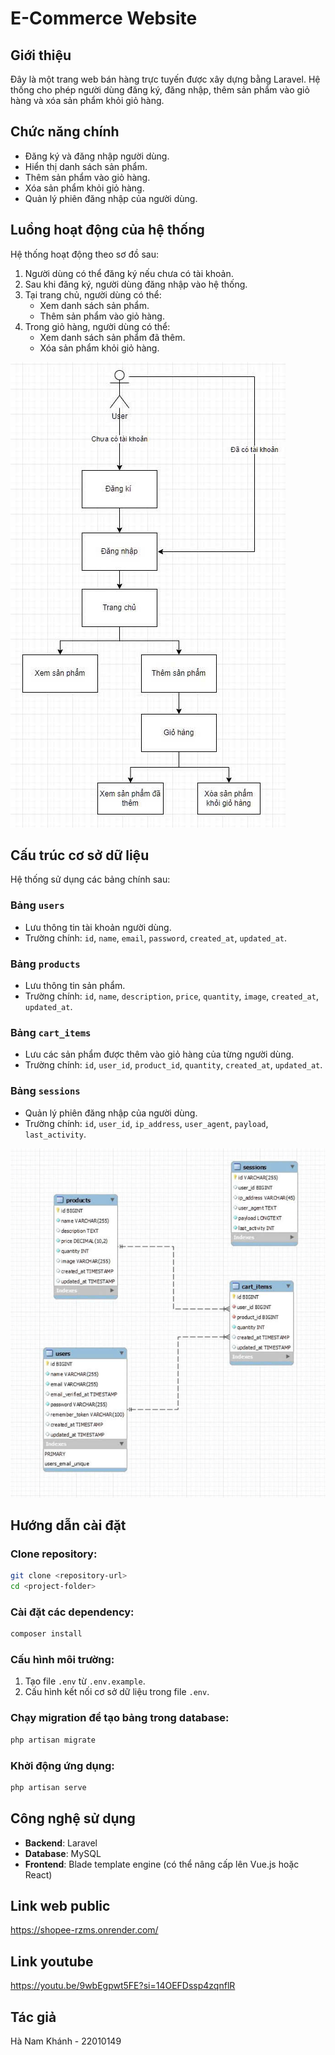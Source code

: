 # E-Commerce Website

## Giới thiệu
Đây là một trang web bán hàng trực tuyến được xây dựng bằng Laravel. Hệ thống cho phép người dùng đăng ký, đăng nhập, thêm sản phẩm vào giỏ hàng và xóa sản phẩm khỏi giỏ hàng.

## Chức năng chính
- Đăng ký và đăng nhập người dùng.
- Hiển thị danh sách sản phẩm.
- Thêm sản phẩm vào giỏ hàng.
- Xóa sản phẩm khỏi giỏ hàng.
- Quản lý phiên đăng nhập của người dùng.

## Luồng hoạt động của hệ thống
Hệ thống hoạt động theo sơ đồ sau:

1. Người dùng có thể đăng ký nếu chưa có tài khoản.
2. Sau khi đăng ký, người dùng đăng nhập vào hệ thống.
3. Tại trang chủ, người dùng có thể:
   - Xem danh sách sản phẩm.
   - Thêm sản phẩm vào giỏ hàng.
4. Trong giỏ hàng, người dùng có thể:
   - Xem danh sách sản phẩm đã thêm.
   - Xóa sản phẩm khỏi giỏ hàng.

![c:\Users\7520\Downloads\z6366837531365_2d8d2f8c06c6bca289411b4ad0fab36c.jpg](z6366837531365_2d8d2f8c06c6bca289411b4ad0fab36c.jpg)

## Cấu trúc cơ sở dữ liệu
Hệ thống sử dụng các bảng chính sau:

### Bảng `users`
- Lưu thông tin tài khoản người dùng.
- Trường chính: `id`, `name`, `email`, `password`, `created_at`, `updated_at`.

### Bảng `products`
- Lưu thông tin sản phẩm.
- Trường chính: `id`, `name`, `description`, `price`, `quantity`, `image`, `created_at`, `updated_at`.

### Bảng `cart_items`
- Lưu các sản phẩm được thêm vào giỏ hàng của từng người dùng.
- Trường chính: `id`, `user_id`, `product_id`, `quantity`, `created_at`, `updated_at`.

### Bảng `sessions`
- Quản lý phiên đăng nhập của người dùng.
- Trường chính: `id`, `user_id`, `ip_address`, `user_agent`, `payload`, `last_activity`.

![User Flow](image.png)

## Hướng dẫn cài đặt
### Clone repository:
```bash
git clone <repository-url>
cd <project-folder>
```

### Cài đặt các dependency:
```bash
composer install
```

### Cấu hình môi trường:
1. Tạo file `.env` từ `.env.example`.
2. Cấu hình kết nối cơ sở dữ liệu trong file `.env`.

### Chạy migration để tạo bảng trong database:
```bash
php artisan migrate
```

### Khởi động ứng dụng:
```bash
php artisan serve
```

## Công nghệ sử dụng
- **Backend**: Laravel
- **Database**: MySQL
- **Frontend**: Blade template engine (có thể nâng cấp lên Vue.js hoặc React)

## Link web public
https://shopee-rzms.onrender.com/

## Link youtube 
https://youtu.be/9wbEgpwt5FE?si=14OEFDssp4zqnflR

## Tác giả
Hà Nam Khánh - 22010149




